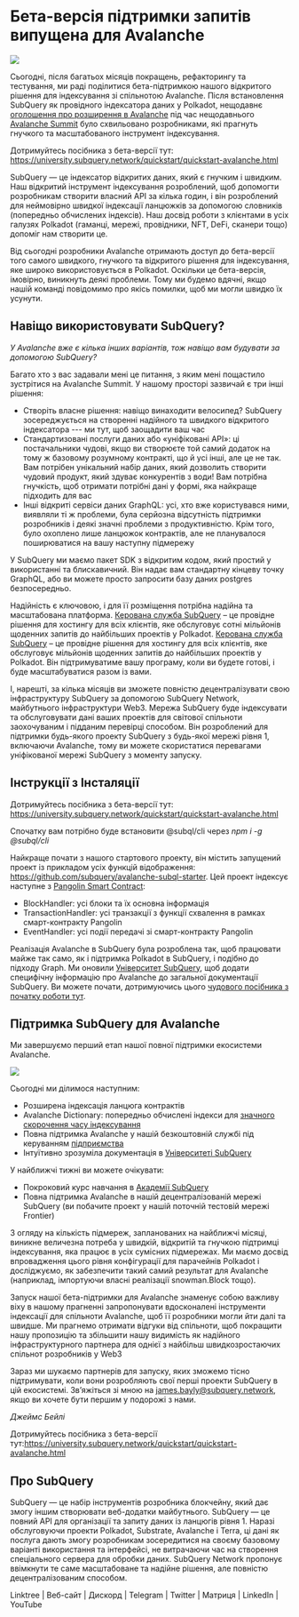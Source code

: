 # Бета-версія підтримки запитів випущена для Avalanche

![](https://miro.medium.com/max/1400/1*BiJaESR69-vDimBJmXhQvw.png)

Сьогодні, після багатьох місяців покращень, рефакторингу та тестування, ми раді поділитися бета-підтримкою нашого відкритого рішення для індексування зі спільнотою Avalanche. Після встановлення SubQuery як провідного індексатора даних у Polkadot, нещодавнє [оголошення про розширення в Avalanche](./20220321-avalache.md) під час нещодавнього [Avalanche Summit](https://www.avalanchesummit.com/agenda) було схвильовано розробниками, які прагнуть гнучкого та масштабованого інструмент індексування.

Дотримуйтесь посібника з бета-версії тут: https://university.subquery.network/quickstart/quickstart-avalanche.html

SubQuery — це індексатор відкритих даних, який є гнучким і швидким. Наш відкритий інструмент індексування розроблений, щоб допомогти розробникам створити власний API за кілька годин, і він розроблений для неймовірно швидкої індексації ланцюжків за допомогою словників (попередньо обчислених індексів). Наш досвід роботи з клієнтами в усіх галузях Polkadot (гаманці, мережі, провідники, NFT, DeFi, сканери тощо) допоміг нам створити це.

Від сьогодні розробники Avalanche отримають доступ до бета-версії того самого швидкого, гнучкого та відкритого рішення для індексування, яке широко використовується в Polkadot. Оскільки це бета-версія, імовірно, виникнуть деякі проблеми. Тому ми будемо вдячні, якщо нашій команді повідомимо про якісь помилки, щоб ми могли швидко їх усунути.

## Навіщо використовувати SubQuery?

_У Avalanche вже є кілька інших варіантів, тож навіщо вам будувати за допомогою SubQuery?_

Багато хто з вас задавали мені це питання, з яким мені пощастило зустрітися на Avalanche Summit. У нашому просторі зазвичай є три інші рішення:

- Створіть власне рішення: навіщо винаходити велосипед? SubQuery зосереджується на створенні надійного та швидкого відкритого індексатора --- ми тут, щоб заощадити ваш час
- Стандартизовані послуги даних або «уніфіковані API»: ці постачальники чудові, якщо ви створюєте той самий додаток на тому ж базовому розумному контракті, що й усі інші, але це не так. Вам потрібен унікальний набір даних, який дозволить створити чудовий продукт, який здуває конкурентів з води! Вам потрібна гнучкість, щоб отримати потрібні дані у формі, яка найкраще підходить для вас
- Інші відкриті сервіси даних GraphQL: усі, хто вже користувався ними, виявляли ті ж проблеми, була серйозна відсутність підтримки розробників і деякі значні проблеми з продуктивністю. Крім того, було охоплено лише ланцюжок контрактів, але не планувалося поширюватися на вашу наступну підмережу

У SubQuery ми маємо пакет SDK з відкритим кодом, який простий у використанні та блискавичний. Він надає вам стандартну кінцеву точку GraphQL, або ви можете просто запросити базу даних postgres безпосередньо.

Надійність є ключовою, і для її розміщення потрібна надійна та масштабована платформа. [Керована служба SubQuery](https://subquery.network/managedservices) – це провідне рішення для хостингу для всіх клієнтів, яке обслуговує сотні мільйонів щоденних запитів до найбільших проектів у Polkadot. [Керована служба SubQuery](./20211228-enterprise-hosted.md) – це провідне рішення для хостингу для всіх клієнтів, яке обслуговує мільйонів щоденних запитів до найбільших проектів у Polkadot. Він підтримуватиме вашу програму, коли ви будете готові, і буде масштабуватися разом із вами.

І, нарешті, за кілька місяців ви зможете повністю децентралізувати свою інфраструктуру SubQuery за допомогою SubQuery Network, майбутнього інфраструктури Web3. Мережа SubQuery буде індексувати та обслуговувати дані ваших проектів для світової спільноти заохочуваним і підданим перевірці способом. Він розроблений для підтримки будь-якого проекту SubQuery з будь-якої мережі рівня 1, включаючи Avalanche, тому ви можете скористатися перевагами уніфікованої мережі SubQuery з моменту запуску.

## Інструкції з Інсталяції

Дотримуйтесь посібника з бета-версії тут: https://university.subquery.network/quickstart/quickstart-avalanche.html

Спочатку вам потрібно буде встановити @subql/cli через *npm i -g @subql/cli*

Найкраще почати з нашого стартового проекту, він містить запущений проект із прикладом усіх функцій відображення: https://github.com/subquery/avalanche-subql-starter. Цей проект індексує наступне з [Pangolin Smart Contract](https://snowtrace.io/token/0x60781c2586d68229fde47564546784ab3faca982):

- BlockHandler: усі блоки та їх основна інформація
- TransactionHandler: усі транзакції з функції схвалення в рамках смарт-контракту Pangolin
- EventHandler: усі події передачі зі смарт-контракту Pangolin

Реалізація Avalanche в SubQuery була розроблена так, щоб працювати майже так само, як і підтримка Polkadot в SubQuery, і подібно до підходу Graph. Ми оновили [Університет SubQuery](https://university.subquery.network/build/introduction.html), щоб додати специфічну інформацію про Avalanche до загальної документації SubQuery. Ви можете почати, дотримуючись цього [чудового посібника з початку роботи тут](https://university.subquery.network/quickstart/quickstart-avalanche.html).

## Підтримка SubQuery для Avalanche

Ми завершуємо перший етап нашої повної підтримки екосистеми Avalanche.

![](https://miro.medium.com/max/1400/0*GUKZJfJCz1nB_3zc)

Сьогодні ми ділимося наступним:

- Розширена індексація ланцюга контрактів
- Avalanche Dictionary: попередньо обчислені індекси для [значного скорочення часу індексування](./20210630-SubQuery-Just-Got-a-lot-Faster-with-the-Dictionary.md)
- Повна підтримка Avalanche у нашій безкоштовній службі під керуванням [підприємства](./20211228-enterprise-hosted.md)
- Інтуїтивно зрозуміла документація в [Університеті SubQuery](https://university.subquery.network/)

У найближчі тижні ви можете очікувати:

- Покроковий курс навчання в [Академії SubQuery](./20211018-subquery-launches-the-subquery-academy.md)
- Повна підтримка Avalanche в нашій децентралізованій мережі SubQuery (ви побачите проект у нашій поточній тестовій мережі Frontier)

З огляду на кількість підмереж, запланованих на найближчі місяці, виникне величезна потреба у швидкій, відкритій та гнучкою підтримці індексування, яка працює в усіх сумісних підмережах. Ми маємо досвід впровадження цього рівня конфігурації для парачейнів Polkadot і досліджуємо, як забезпечити такий самий результат для Avalanche (наприклад, імпортуючи власні реалізації snowman.Block тощо).

Запуск нашої бета-підтримки для Avalanche знаменує собою важливу віху в нашому прагненні запропонувати вдосконалені інструменти індексації для спільноти Avalanche, щоб її розробники могли йти далі та швидше. Ми прагнемо отримати відгуки від спільноти, щоб покращити нашу пропозицію та збільшити нашу видимість як надійного інфраструктурного партнера для однієї з найбільш швидкозростаючих спільнот розробників у Web3

Зараз ми шукаємо партнерів для запуску, яких зможемо тісно підтримувати, коли вони розробляють свої перші проекти SubQuery в цій екосистемі. Зв’яжіться зі мною на james.bayly@subquery.network, якщо ви хочете бути першим у подорожі з нами.

_Джеймс Бейлі_

Дотримуйтесь посібника з бета-версії тут:https://university.subquery.network/quickstart/quickstart-avalanche.html

## Про SubQuery

SubQuery — це набір інструментів розробника блокчейну, який дає змогу іншим створювати веб-додатки майбутнього. SubQuery — це повний API для організації та запиту даних із ланцюгів рівня 1. Наразі обслуговуючи проекти Polkadot, Substrate, Avalanche і Terra, ці дані як послуга дають змогу розробникам зосередитися на своєму базовому варіанті використання та інтерфейсі, не витрачаючи час на створення спеціального сервера для обробки даних. SubQuery Network пропонує ввімкнути те саме масштабоване та надійне рішення, але повністю децентралізованим способом.

Linktree | Веб-сайт | Дискорд | Telegram | Twitter | Матриця | LinkedIn | YouTube
